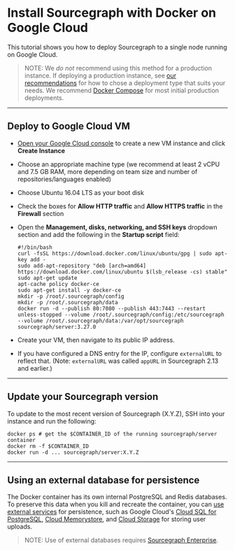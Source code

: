 # Install Sourcegraph with Docker on Google Cloud

This tutorial shows you how to deploy Sourcegraph to a single node running on Google Cloud.

> NOTE: We *do not* recommend using this method for a production instance. If deploying a production instance, see [our recommendations](../index.md) for how to chose a deployment type that suits your needs. We recommend [Docker Compose](../docker-compose/google_cloud.md) for most initial production deployments.

---

## Deploy to Google Cloud VM

- [Open your Google Cloud console](https://console.cloud.google.com/compute/instances) to create a new VM instance and click **Create Instance**
- Choose an appropriate machine type (we recommend at least 2 vCPU and 7.5 GB RAM, more depending on team size and number of repositories/languages enabled)
- Choose Ubuntu 16.04 LTS as your boot disk
- Check the boxes for **Allow HTTP traffic** and **Allow HTTPS traffic** in the **Firewall** section
- Open the **Management, disks, networking, and SSH keys** dropdown section and add the following in the **Startup script** field:

  ```
  #!/bin/bash
  curl -fsSL https://download.docker.com/linux/ubuntu/gpg | sudo apt-key add -
  sudo add-apt-repository "deb [arch=amd64] https://download.docker.com/linux/ubuntu $(lsb_release -cs) stable"
  sudo apt-get update
  apt-cache policy docker-ce
  sudo apt-get install -y docker-ce
  mkdir -p /root/.sourcegraph/config
  mkdir -p /root/.sourcegraph/data
  docker run -d --publish 80:7080 --publish 443:7443 --restart unless-stopped --volume /root/.sourcegraph/config:/etc/sourcegraph --volume /root/.sourcegraph/data:/var/opt/sourcegraph sourcegraph/server:3.27.0
  ```

- Create your VM, then navigate to its public IP address.

- If you have configured a DNS entry for the IP, configure `externalURL` to reflect that. (Note: `externalURL` was called `appURL` in Sourcegraph 2.13 and earlier.)

---

## Update your Sourcegraph version

To update to the most recent version of Sourcegraph (X.Y.Z), SSH into your instance and run the following:

```
docker ps # get the $CONTAINER_ID of the running sourcegraph/server container
docker rm -f $CONTAINER_ID
docker run -d ... sourcegraph/server:X.Y.Z
```

---

## Using an external database for persistence

The Docker container has its own internal PostgreSQL and Redis databases. To preserve this data when you kill and recreate the container, you can [use external services](../../external_services/index.md) for persistence, such as Google Cloud's [Cloud SQL for PostgreSQL](https://cloud.google.com/sql/docs/postgres/), [Cloud Memorystore](https://cloud.google.com/memorystore/), and [Cloud Storage](https://cloud.google.com/storage) for storing user uploads.

> NOTE: Use of external databases requires [Sourcegraph Enterprise](https://about.sourcegraph.com/pricing).
